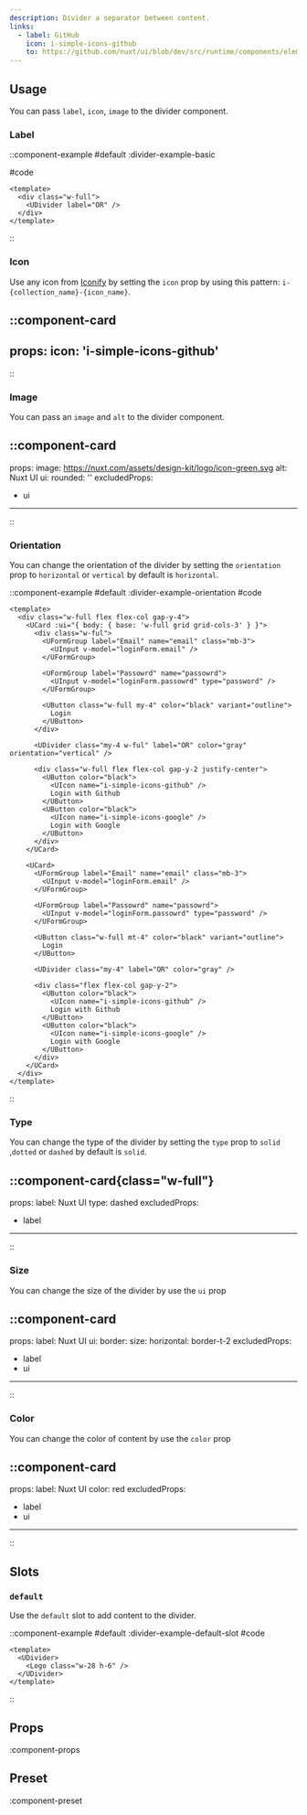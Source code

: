```yaml
---
description: Divider a separator between content.
links:
  - label: GitHub
    icon: i-simple-icons-github
    to: https://github.com/nuxt/ui/blob/dev/src/runtime/components/elements/Divider.vue
---
```


## Usage

You can pass `label`, `icon`, `image` to the divider component.

### Label

::component-example
#default
:divider-example-basic

#code
```vue
<template>
  <div class="w-full">
    <UDivider label="OR" />
  </div>
</template>
```
::

### Icon

Use any icon from [Iconify](https://icones.js.org) by setting the `icon` prop by using this pattern: `i-{collection_name}-{icon_name}`.


::component-card
---
props:
  icon: 'i-simple-icons-github'
---
::

### Image

You can pass an `image` and `alt` to the divider component.

::component-card
---
props:
  image: https://nuxt.com/assets/design-kit/logo/icon-green.svg
  alt: Nuxt UI
  ui:
    rounded: ''
excludedProps:
  - ui
---
::

### Orientation

You can change the orientation of the divider by setting the `orientation` prop to `horizontal` or `vertical` by default is `horizontal`.

::component-example
#default
:divider-example-orientation
#code
```vue
<template>
  <div class="w-full flex flex-col gap-y-4">
    <UCard :ui="{ body: { base: 'w-full grid grid-cols-3' } }">
      <div class="w-ful">
        <UFormGroup label="Email" name="email" class="mb-3">
          <UInput v-model="loginForm.email" />
        </UFormGroup>

        <UFormGroup label="Passowrd" name="passowrd">
          <UInput v-model="loginForm.passowrd" type="password" />
        </UFormGroup>

        <UButton class="w-full my-4" color="black" variant="outline">
          Login
        </UButton>
      </div>

      <UDivider class="my-4 w-ful" label="OR" color="gray" orientation="vertical" />

      <div class="w-full flex flex-col gap-y-2 justify-center">
        <UButton color="black">
          <UIcon name="i-simple-icons-github" />
          Login with Github
        </UButton>
        <UButton color="black">
          <UIcon name="i-simple-icons-google" />
          Login with Google
        </UButton>
      </div>
    </UCard>

    <UCard>
      <UFormGroup label="Email" name="email" class="mb-3">
        <UInput v-model="loginForm.email" />
      </UFormGroup>

      <UFormGroup label="Passowrd" name="passowrd">
        <UInput v-model="loginForm.passowrd" type="password" />
      </UFormGroup>

      <UButton class="w-full mt-4" color="black" variant="outline">
        Login
      </UButton>

      <UDivider class="my-4" label="OR" color="gray" />

      <div class="flex flex-col gap-y-2">
        <UButton color="black">
          <UIcon name="i-simple-icons-github" />
          Login with Github
        </UButton>
        <UButton color="black">
          <UIcon name="i-simple-icons-google" />
          Login with Google
        </UButton>
      </div>
    </UCard>
  </div>
</template>
```
::

### Type 

You can change the type of the divider by setting the `type` prop to `solid` ,`dotted` or `dashed` by default is `solid`.

::component-card{class="w-full"}
---
props:
  label: Nuxt UI
  type: dashed
excludedProps:
  - label
---
::

### Size

You can change the size of the divider by use the `ui` prop


::component-card
---
props:
  label: Nuxt UI
  ui: 
    border: 
      size:
        horizontal: border-t-2
excludedProps:
  - label
  - ui
---
::

### Color

You can change the color of content by use the `color` prop

::component-card
---
props:
  label: Nuxt UI
  color: red
excludedProps:
  - label
  - ui
---
::

## Slots

### `default`

Use the `default` slot to add content to the divider.

::component-example
#default
:divider-example-default-slot
#code
```vue
<template>
  <UDivider>
    <Logo class="w-28 h-6" />
  </UDivider>
</template>
```
::

## Props

:component-props

## Preset

:component-preset
